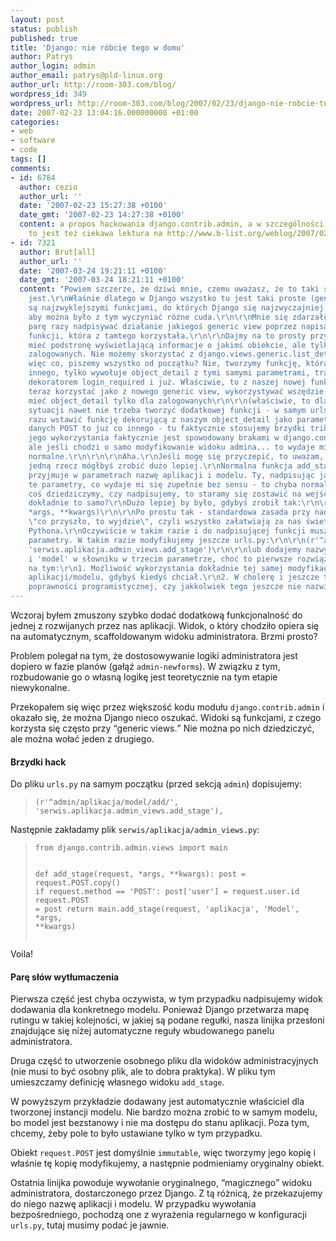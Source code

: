 ```yaml
---
layout: post
status: publish
published: true
title: 'Django: nie róbcie tego w domu'
author: Patrys
author_login: admin
author_email: patrys@pld-linux.org
author_url: http://room-303.com/blog/
wordpress_id: 349
wordpress_url: http://room-303.com/blog/2007/02/23/django-nie-robcie-tego-w-domu/
date: 2007-02-23 13:04:16.000000000 +01:00
categories:
- web
- software
- code
tags: []
comments:
- id: 6784
  author: cezio
  author_url: ''
  date: '2007-02-23 15:27:38 +0100'
  date_gmt: '2007-02-23 14:27:38 +0100'
  content: a propos hackowania django.contrib.admin, a w szczególności model.User,
    to jest też ciekawa lektura na http://www.b-list.org/weblog/2007/02/20/about-model-subclassing
- id: 7321
  author: Brut[all]
  author_url: ''
  date: '2007-03-24 19:21:11 +0100'
  date_gmt: '2007-03-24 18:21:11 +0100'
  content: "Powiem szczerze, że dziwi mnie, czemu uważasz, że to taki straszny hack
    jest.\r\nWłaśnie dlatego w Django wszystko tu jest taki proste (generic views
    są najzwyklejszymi funkcjami, do których Django się najzwyczajniej odwołuje),
    aby można było z tym wyczyniać różne cuda.\r\n\r\nMnie się zdarzało już co najmniej
    parę razy nadpisywać działanie jakiegoś generic view poprzez napisanie własnej
    funkcji, która z tamtego korzystała.\r\n\r\nDajmy na to prosty przykład: chcemy
    mieć podstronę wyświetlającą informacje o jakimś obiekcie, ale tylko dla osób
    zalogowanych. Nie możemy skorzystać z django.views.generic.list_detail.object_detail,
    więc co, piszemy wszystko od początku? Nie, tworzymy funkcję, która nie robi nic
    innego, tylko wywołuje object_detail z tymi samymi parametrami, traktujemy ją
    dekoratorem login_required i już. Właściwie, to z naszej nowej funkcji możemy
    teraz korzystać jako z nowego generic view, wykorzystywać wszędzie, gdzie chcemy
    mieć object_detail tylko dla zalogowanych\r\n\r\n(właściwie, to dla pojedyńczej
    sytuacji nawet nie trzeba tworzyć dodatkowej funkcji - w samym urls.py można od
    razu wstawić funkcję dekorującą z naszym object_detail jako parametr)\r\n\r\nPodmienianie
    danych POST to już co innego - tu faktycznie stosujemy brzydki trik i przymus
    jego wykorzystania faktycznie jest spowodowany brakami w django.contrib.admin,
    ale jeśli chodzi o samo modyfikowanie widoku admina... to wydaje mi się jak najbardziej
    normalne.\r\n\r\n\r\nAha.\r\nJeśli mogę się przyczepić, to uważam, że jeszcze
    jedną rzecz mógłbyś zrobić dużo lepiej.\r\nNormalna funkcja add_stage z admina
    przyjmuje w parametrach nazwę aplikacji i modelu. Ty, nadpisując ją, pozmieniałeś
    te parametry, co wydaje mi się zupełnie bez sensu - to chyba normalne, że jeśli
    coś dziedziczymy, czy nadpisujemy, to staramy się zostawić na wejściu i wyjściu
    dokładnie to samo?\r\nDużo lepiej by było, gdybyś zrobił tak:\r\n\r\nreturn main.add_stage(request,
    *args, **kwargs)\r\n\r\nPo prostu tak - standardowa zasada przy nadpisywaniu:
    \"co przyszło, to wyjdzie\", czyli wszystko załatwiają za nas świetne *args, **kwargs
    Pythona.\r\nOczywiście w takim razie i do nadpisującej funkcji muszą przyjść odpowiednie
    parametry. W takim razie modyfikujemy jeszcze urls.py:\r\n\r\n(r'^admin/(aplikacja)/(model)/add/',
    'serwis.aplikacja.admin_views.add_stage')\r\n\r\nlub dodajemy nazwy 'aplikacja'
    i 'model' w słowniku w trzecim parametrze, choć to pierwsze rozwiązanie dużo lepsze.\r\n\r\nZyskujesz
    na tym:\r\n1. Możliwość wykorzystania dokładnie tej samej modyfikacji dla innej
    aplikacji/modelu, gdybyś kiedyś chciał.\r\n2. W cholerę i jeszcze trochę logiki,
    poprawności programistycznej, czy jakkolwiek tego jeszcze nie nazwiemy."
---
```

<p>Wczoraj byłem zmuszony szybko dodać dodatkową funkcjonalność do jednej z rozwijanych przez nas aplikacji. Widok, o który chodziło opiera się na automatycznym, scaffoldowanym widoku administratora. Brzmi prosto?</p>

<p>Problem polegał na tym, że dostosowywanie logiki administratora jest dopiero w fazie planów (gałąź <code>admin-newforms</code>). W związku z tym, rozbudowanie go o własną logikę jest teoretycznie na tym etapie niewykonalne.</p>

<p>Przekopałem się więc przez większość kodu modułu <code>django.contrib.admin</code> i okazało się, że można Django nieco oszukać. Widoki są funkcjami, z czego korzysta się często przy <q>generic views.</q> Nie można po nich dziedziczyć, ale można wołać jeden z drugiego.</p>

<h4>Brzydki hack</h4>

<p>Do pliku <code>urls.py</code> na samym początku (przed sekcją <code>admin</code>) dopisujemy:</p>

<blockquote><pre><code>(r'^admin/aplikacja/model/add/', 'serwis.aplikacja.admin_views.add_stage'),</code></pre></blockquote>

<p>Następnie zakładamy plik <code>serwis/aplikacja/admin_views.py</code>:</p>

<blockquote><pre><code>from django.contrib.admin.views import main

def add_stage(request, *args, **kwargs):
	post = request.POST.copy()
	if request.method == 'POST':
		post['user'] = request.user.id
	request.POST = post
	return main.add_stage(request, 'aplikacja', 'Model', *args, **kwargs)</code></pre></blockquote>

<p>Voila!</p>

<h4>Parę słów wytłumaczenia</h4>

<p>Pierwsza część jest chyba oczywista, w tym przypadku nadpisujemy widok dodawania dla konkretnego modelu. Ponieważ Django przetwarza mapę rutingu w takiej kolejności, w jakiej są podane regułki, nasza linijka przesłoni znajdujące się niżej automatyczne reguły wbudowanego panelu administratora.</p>

<p>Druga część to utworzenie osobnego pliku dla widoków administracyjnych (nie musi to być osobny plik, ale to dobra praktyka). W pliku tym umieszczamy definicję własnego widoku <code>add_stage</code>.</p>

<p>W powyższym przykładzie dodawany jest automatycznie właściciel dla tworzonej instancji modelu. Nie bardzo można zrobić to w samym modelu, bo model jest bezstanowy i nie ma dostępu do stanu aplikacji. Poza tym, chcemy, żeby pole to było ustawiane tylko w tym przypadku.</p>

<p>Obiekt <code>request.POST</code> jest domyślnie <code>immutable</code>, więc tworzymy jego kopię i właśnie tę kopię modyfikujemy, a następnie podmieniamy oryginalny obiekt.</p>

<p>Ostatnia linijka powoduje wywołanie oryginalnego, <q>magicznego</q> widoku administratora, dostarczonego przez Django. Z tą różnicą, że przekazujemy do niego nazwę aplikacji i modelu. W przypadku wywołania bezpośredniego, pochodzą one z wyrażenia regularnego w konfiguracji <code>urls.py</code>, tutaj musimy podać je jawnie.</p>
